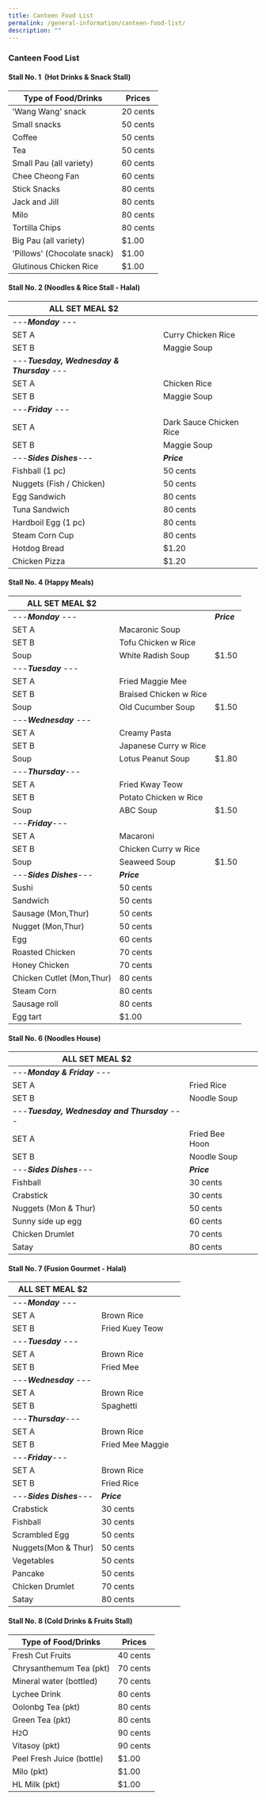 ```yaml
---
title: Canteen Food List
permalink: /general-information/canteen-food-list/
description: ""
---
```

### Canteen Food List

#### Stall No. 1&nbsp;&nbsp;(Hot Drinks &amp; Snack Stall)

| Type of Food/Drinks | Prices |
|---|---|
| 'Wang Wang' snack |  20 cents  |
| Small snacks | 50 cents |
| Coffee | 50 cents |
| Tea | 50 cents |
| Small Pau (all variety) | 60 cents|
| Chee Cheong Fan     | 60 cents |
| Stick Snacks| 80 cents |
| Jack and Jill | 80 cents |
| Milo | 80 cents |
| Tortilla Chips | 80 cents |
| Big Pau (all variety) | $1.00 |
| 'Pillows' (Chocolate snack) | $1.00 |
| Glutinous Chicken Rice | $1.00 |

#### Stall No. 2 (Noodles &amp; Rice Stall - Halal)

| ALL SET MEAL $2 |  |  |
| - | - |- |
| ---***Monday*** ---   |  |  |
| SET A |Curry Chicken Rice |  |
| SET B |Maggie Soup |  |
| ---***Tuesday, Wednesday & Thursday*** ---    |  |  |
| SET A |Chicken Rice |  |
| SET B |Maggie Soup |  |
| ---***Friday*** ---   |  |  |
| SET A |Dark Sauce Chicken Rice |  |
| SET B |Maggie Soup |  |
| ---***Sides Dishes***---    | ***Price*** |  |
| Fishball (1 pc)| 50 cents |
| Nuggets (Fish / Chicken) | 50 cents |
| Egg Sandwich |80 cents |
| Tuna Sandwich|80 cents |
| Hardboil Egg (1 pc)| 80 cents |
| Steam Corn Cup |80 cents |
| Hotdog Bread |$1.20   |
| Chicken Pizza |$1.20|

#### Stall No. 4 (Happy Meals)

| ALL SET MEAL $2 |  |  |
| - | - |- |
| ---***Monday*** ---   |  | ***Price*** |
| SET A | Macaronic Soup |  |
| SET B |Tofu Chicken w Rice |  |
| Soup |White Radish Soup | $1.50 |
| ---***Tuesday*** ---    |  |  |
| SET A |Fried Maggie Mee |  |
| SET B |Braised Chicken w Rice |  |
| Soup |Old Cucumber Soup | $1.50 |
|---***Wednesday*** ---   |  |  |
| SET A | Creamy Pasta |  |
| SET B |Japanese Curry w Rice |  |
| Soup |Lotus Peanut Soup | $1.80 |
| ---***Thursday***---     |  |  |
| SET A |Fried Kway Teow |  |
| SET B |Potato Chicken w Rice |  |
| Soup |ABC Soup | $1.50 |
| ---***Friday***---     |  |  |
| SET A |Macaroni |  |
| SET B |Chicken Curry w Rice |  |
| Soup |Seaweed Soup | $1.50 |
| ---***Sides Dishes***---    | ***Price*** |  |
| Sushi| 50 cents |
| Sandwich | 50 cents |
| Sausage (Mon,Thur) |50 cents |
| Nugget (Mon,Thur)|50 cents |
| Egg| 60 cents |
|Roasted Chicken |70 cents |
| Honey Chicken |70 cents   |
| Chicken Cutlet (Mon,Thur) | 80 cents|
| Steam Corn | 80 cents |
|Sausage roll| 80 cents |
| Egg tart | $1.00 |

#### Stall No. 6 (Noodles House)

| ALL SET MEAL $2 |  |  |
| - | - |- |
| ---***Monday & Friday*** ---   |  |  |
| SET A |Fried Rice |  |
| SET B |Noodle Soup |  |
| ---***Tuesday, Wednesday and Thursday*** ---    |  |  |
| SET A |Fried Bee Hoon |  |
| SET B |Noodle Soup |  |
| ---***Sides Dishes***---    | ***Price*** |  |
| Fishball| 30 cents |
| Crabstick | 30 cents |
| Nuggets (Mon & Thur) |50 cents |
| Sunny side up egg|60 cents |
| Chicken Drumlet| 70 cents |
| Satay |80 cents |

#### Stall No. 7 (Fusion Gourmet - Halal)

| ALL SET MEAL $2 |  |  |
| - | - |- |
| ---***Monday*** ---   |  |  |
| SET A | Brown Rice |  |
| SET B |Fried Kuey Teow |  |
| ---***Tuesday*** ---    |  |  |
| SET A |Brown Rice |  |
| SET B |Fried Mee |  |
|---***Wednesday*** ---   |  |  |
| SET A | Brown Rice |  |
| SET B |Spaghetti |  |
| ---***Thursday***---     |  |  |
| SET A |Brown Rice |  |
| SET B |Fried Mee Maggie |  |
| ---***Friday***---     |  |  |
| SET A |Brown Rice |  |
| SET B |Fried Rice |  |
| ---***Sides Dishes***---    | ***Price*** |  |
| Crabstick| 30 cents |
| Fishball | 30 cents |
| Scrambled Egg |50 cents |
| Nuggets(Mon & Thur)|50 cents |
| Vegetables| 50 cents |
| Pancake |50 cents |
| Chicken Drumlet | 70 cents|
| Satay | 80 cents|

#### Stall No. 8 (Cold Drinks &amp; Fruits Stall)

| Type of Food/Drinks | Prices |
|---|---|
| Fresh Cut Fruits | 40 cents |
| Chrysanthemum Tea (pkt) | 70 cents |
| Mineral water (bottled) | 70 cents |
| Lychee Drink | 80 cents |
| Oolonbg Tea (pkt)| 80 cents |
| Green Tea (pkt) | 80 cents |
| H`2`O| 90 cents |
| Vitasoy (pkt) | 90 cents |
|Peel Fresh Juice (bottle) | $1.00 |
|Milo (pkt) | $1.00 |
|HL Milk (pkt) | $1.00 |